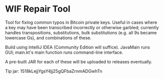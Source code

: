 # WIF Repair Tool

Tool for fixing common typos in Bitcoin private keys. Useful in cases where a key may have been transcribed
incorrectly or otherwise garbled; currently handles transpositions, substitutions, bulk substitutions (e.g. all 9s became lowercase Gs), and combinations of these.

Build using IntelliJ IDEA (Community Edition will suffice). JavaMain runs GUI; main.kt's main function runs command-line interface.

A pre-built JAR for each of these will be uploaded to releases eventually.

Tip jar: 1518kLejjYgsY4jj25gQFbaZrnmADGwhTn
